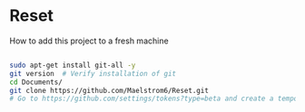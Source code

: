 # Reset

How to add this project to a fresh machine
```bash

sudo apt-get install git-all -y
git version  # Verify installation of git
cd Documents/
git clone https://github.com/Maelstrom6/Reset.git
# Go to https://github.com/settings/tokens?type=beta and create a temporary token that can read the contents of this repo and use its value as your password


```
